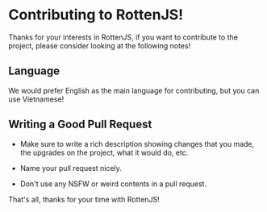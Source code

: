 Contributing to RottenJS!
======================

Thanks for your interests in RottenJS, if you want to contribute to the project, please consider looking at the following notes!

## Language
We would prefer English as the main language for contributing, but you can use Vietnamese! 

## Writing a Good Pull Request

- Make sure to write a rich description showing changes that you made, the upgrades on the project, what it would do, etc.

- Name your pull request nicely.

- Don't use any NSFW or weird contents in a pull request.


That's all, thanks for your time with RottenJS!
